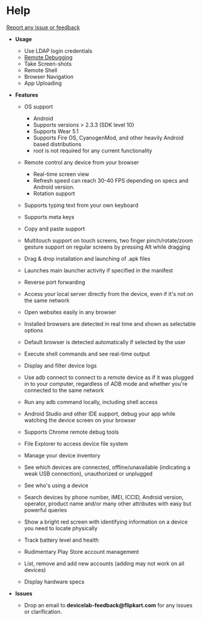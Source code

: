 # Help

[Report any issue or feedback ](https://docs.google.com/spreadsheets/d/1F4NKxmbyaHZ0faxoZqMeCX_PZeTJounhTaD-h98eWZQ/edit#gid=0)


- **Usage**
	- Use LDAP login credentials
	- [Remote Debugging](/#!/docs/Remote-Debug)
	- Take Screen-shots
	- Remote Shell
	- Browser Navigation
	- App Uploading

- **Features**
  - OS support
    -  Android
    -  Supports versions > 2.3.3 (SDK level 10)
    -  Supports Wear 5.1
    -  Supports Fire OS, CyanogenMod, and other heavily Android based distributions
    -  root is not required for any current functionality
  - Remote control any device from your browser
    -  Real-time screen view
    -    Refresh speed can reach 30-40 FPS depending on specs and Android version.
    -    Rotation support
  -  Supports typing text from your own keyboard
    -    Supports meta keys
    -    Copy and paste support
  -  Multitouch support on touch screens, two finger pinch/rotate/zoom gesture support on regular screens by pressing Alt while dragging
  -  Drag & drop installation and launching of .apk files
    -    Launches main launcher activity if specified in the manifest
  -  Reverse port forwarding
    -    Access your local server directly from the device, even if it's not on the same network
  -  Open websites easily in any browser
    -    Installed browsers are detected in real time and shown as selectable options
    -    Default browser is detected automatically if selected by the user
  -  Execute shell commands and see real-time output
  -  Display and filter device logs
  -  Use adb connect to connect to a remote device as if it was plugged in to your computer, regardless of ADB mode and whether you're connected to the same network
    -    Run any adb command locally, including shell access
    -    Android Studio and other IDE support, debug your app while watching the device screen on your browser
    -    Supports Chrome remote debug tools
  -  File Explorer to access device file system

  -  Manage your device inventory
    -    See which devices are connected, offline/unavailable (indicating a weak USB connection), unauthorized or unplugged
    -    See who's using a device
    -    Search devices by phone number, IMEI, ICCID, Android version, operator, product name and/or many other attributes with easy but powerful queries
    -    Show a bright red screen with identifying information on a device you need to locate physically
    -    Track battery level and health
    -    Rudimentary Play Store account management
    -    List, remove and add new accounts (adding may not work on all devices)
    -    Display hardware specs


- **Issues**
  - Drop an email to __devicelab-feedback@flipkart.com__ for any issues or clarification.
